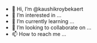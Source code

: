 - 👋 Hi, I’m @kaushikroybekaert
- 👀 I’m interested in ...
- 🌱 I’m currently learning ...
- 💞️ I’m looking to collaborate on ...
- 📫 How to reach me ...

<!---
kaushikroybekaert/kaushikroybekaert is a ✨ special ✨ repository because its `README.md` (this file) appears on your GitHub profile.
You can click the Preview link to take a look at your changes.
--->
